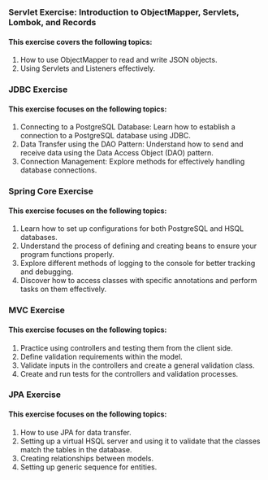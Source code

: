### Servlet Exercise: Introduction to ObjectMapper, Servlets, Lombok, and Records
#### This exercise covers the following topics:
1) How to use ObjectMapper to read and write JSON objects.
2) Using Servlets and Listeners effectively.

### JDBC Exercise
#### This exercise focuses on the following topics:
1) Connecting to a PostgreSQL Database: Learn how to establish a connection to a PostgreSQL database using JDBC.
2) Data Transfer using the DAO Pattern: Understand how to send and receive data using the Data Access Object (DAO) pattern.
3) Connection Management: Explore methods for effectively handling database connections.

### Spring Core Exercise
#### This exercise focuses on the following topics:

1) Learn how to set up configurations for both PostgreSQL and HSQL databases. 
2) Understand the process of defining and creating beans to ensure your program functions properly.
3) Explore different methods of logging to the console for better tracking and debugging.
4) Discover how to access classes with specific annotations and perform tasks on them effectively.

### MVC Exercise
#### This exercise focuses on the following topics:

1) Practice using controllers and testing them from the client side.
2) Define validation requirements within the model.
3) Validate inputs in the controllers and create a general validation class.
4) Create and run tests for the controllers and validation processes.

### JPA Exercise
#### This exercise focuses on the following topics:

1) How to use JPA for data transfer. 
2) Setting up a virtual HSQL server and using it to validate that the classes match the tables in the database.
3) Creating relationships between models. 
4) Setting up generic sequence for entities. 